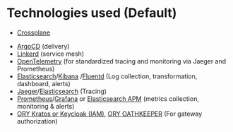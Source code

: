 # Technologies used (Default)

- [Crossplane](https://crossplane.io/)
<!-- - OpenFAAS (framework for serverless functions and services) -->
- [ArgoCD](https://argoproj.github.io/cd/) (delivery)
- [Linkerd](https://linkerd.io/) (service mesh)
- [OpenTelemetry](https://opentelemetry.io/) (for standardized tracing and monitoring via Jaeger and Prometheus)
- [Elasticsearch](https://www.elastic.co/)/[Kibana](https://www.elastic.co/kibana/) /[Fluentd](https://www.fluentd.org/) (Log collection, transformation, dashboard, alerts)
- [Jaeger](https://www.jaegertracing.io/)/[Elasticsearch](https://www.elastic.co/) (Tracing)
- [Prometheus](https://prometheus.io/)/[Grafana](https://grafana.com/) or [Elasticsearch APM](https://www.elastic.co/observability/application-performance-monitoring) (metrics collection, monitoring & alerts)
- [ORY Kratos or Keycloak (IAM)](https://stackshare.io/stackups/keycloak-vs-ory-kratos), [ORY OATHKEEPER](https://www.ory.sh/oathkeeper/#:~:text=Ory%20Oathkeeper%20is%20an%20Open,and%20is%20written%20in%20Go.) (For gateway authorization)
